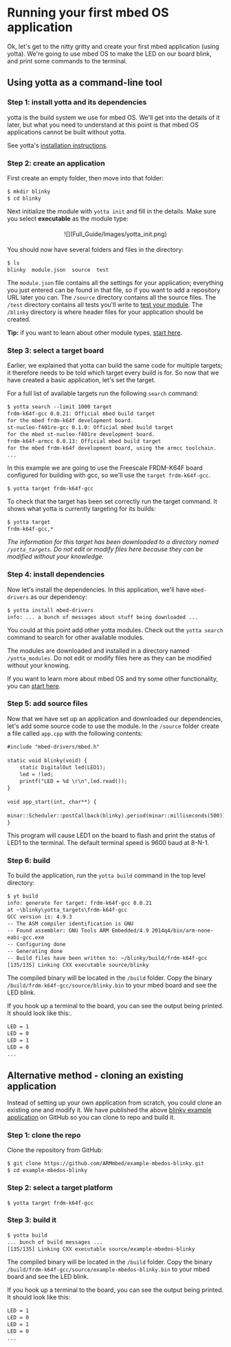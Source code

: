 # Running your first mbed OS application

Ok, let's get to the nitty gritty and create your first mbed application (using yotta). We're going to use mbed OS to make the LED on our board blink, and print some commands to the terminal.

## Using yotta as a command-line tool

### Step 1: install yotta and its dependencies

yotta is the build system we use for mbed OS. We'll get into the details of it later, but what you need to understand at this point is that mbed OS applications cannot be built without yotta.

See yotta's [installation instructions](installation.md).

### Step 2: create an application

First create an empty folder, then move into that folder:

```
$ mkdir blinky
$ cd blinky
```

Next initialize the module with `yotta init` and fill in the details. Make sure you select **executable** as the module type:


<span style="display:block; text-align:center; padding:5px;">
![](Full_Guide/Images/yotta_init.png)</span>

You should now have several folders and files in the directory:

```
$ ls
blinky  module.json  source  test
```

The `module.json` file contains all the settings for your application; everything you just entered can be found in that file, so if you want to add a repository URL later you can. The `/source` directory contains all the source files. The `/test` directory contains all tests you'll write to [test your module](https://github.com/ARMmbed/GettingStartedmbedOS/blob/master/Docs/docs.yottabuild.org/tutorial/testing.html). The `/blinky` directory is where header files for your application should be created.

**Tip:** if you want to learn about other module types, [start here](http://docs.yottabuild.org/).

### Step 3: select a target board

Earlier, we explained that yotta can build the same code for multiple targets; it therefore needs to be told which target every build is for. So now that we have created a basic application, let's set the target.

For a full list of available targets run the following `search` command:

```
$ yotta search --limit 1000 target
frdm-k64f-gcc 0.0.21: Official mbed build target 
for the mbed frdm-k64f development board.
st-nucleo-f401re-gcc 0.1.0: Official mbed build target 
for the mbed st-nucleo-f401re development board.
frdm-k64f-armcc 0.0.13: Official mbed build target 
for the mbed frdm-k64f development board, using the armcc toolchain.
...
```

In this example we are going to use the Freescale FRDM-K64F board configured for building with gcc, so we'll use the `target frdm-k64f-gcc`.

```
$ yotta target frdm-k64f-gcc
```

To check that the target has been set correctly run the target command. It shows what yotta is currently targeting for its builds:

```
$ yotta target
frdm-k64f-gcc,*
```

*The information for this target has been downloaded to a directory named `/yotta_targets`. Do not edit or modify files here because they can be modified without your knowledge.*

### Step 4: install dependencies

Now let's install the dependencies. In this application, we'll have `mbed-drivers` as our dependency:

```
$ yotta install mbed-drivers
info: ... a bunch of messages about stuff being downloaded ...
```

You could at this point add other yotta modules. Check out the `yotta search` command to search for other available modules.

The modules are downloaded and installed in a directory named `/yotta_modules`. Do not edit or modify files here as they can be modified without your knowing.

If you want to learn more about mbed OS and try some other functionality, you can [start here](http://mbed.com/en/development/software/mbed-os/).

### Step 5: add source files

Now that we have set up an application and downloaded our dependencies, let's add some source code to use the module. In the `/source` folder create a file called `app.cpp` with the following contents:

```
#include "mbed-drivers/mbed.h"

static void blinky(void) {
    static DigitalOut led(LED1);
    led = !led;
    printf("LED = %d \r\n",led.read());
}

void app_start(int, char**) {
    minar::Scheduler::postCallback(blinky).period(minar::milliseconds(500));
}
```

This program will cause LED1 on the board to flash and print the status of LED1 to the terminal. The default terminal speed is 9600 baud at 8-N-1.

### Step 6: build

To build the application, run the `yotta build` command in the top level directory:
```
$ yt build
info: generate for target: frdm-k64f-gcc 0.0.21 
at ~\blinky\yotta_targets\frdm-k64f-gcc
GCC version is: 4.9.3
-- The ASM compiler identification is GNU
-- Found assembler: GNU Tools ARM Embedded/4.9 2014q4/bin/arm-none-eabi-gcc.exe
-- Configuring done
-- Generating done
-- Build files have been written to: ~/blinky/build/frdm-k64f-gcc
[135/135] Linking CXX executable source/blinky
```

The compiled binary will be located in the `/build` folder. Copy the binary `/build/frdm-k64f-gcc/source/blinky.bin` to your mbed board and see the LED blink. 

If you hook up a terminal to the board, you can see the output being printed. It should look like this:.

```
LED = 1
LED = 0
LED = 1
LED = 0
...
```

## Alternative method - cloning an existing application

Instead of setting up your own application from scratch, you could clone an existing one and modify it. We have published the above [blinky example application](https://github.com/ARMmbed/GettingStartedmbedOS/blob/master/Docs/www.github.com/armmbed/example-mbedos-blinky) on GitHub so you can clone to repo and build it.

### Step 1: clone the repo

Clone the repository from GitHub:

```
$ git clone https://github.com/ARMmbed/example-mbedos-blinky.git
$ cd example-mbedos-blinky
```

### Step 2: select a target platform

```
$ yotta target frdm-k64f-gcc
```

### Step 3: build it

```
$ yotta build
... bunch of build messages ...
[135/135] Linking CXX executable source/example-mbedos-blinky
```

The compiled binary will be located in the `/build` folder. Copy the binary  `/build/frdm-k64f-gcc/source/example-mbedos-blinky.bin` to your mbed board and see the LED blink. 

If you hook up a terminal to the board, you can see the output being printed. It should look like this:
```
LED = 1
LED = 0
LED = 1
LED = 0
...
```


